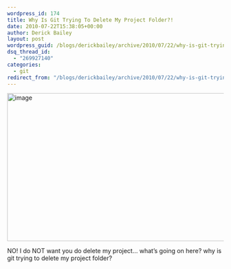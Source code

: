 ```yaml
---
wordpress_id: 174
title: Why Is Git Trying To Delete My Project Folder?!
date: 2010-07-22T15:38:05+00:00
author: Derick Bailey
layout: post
wordpress_guid: /blogs/derickbailey/archive/2010/07/22/why-is-git-trying-to-delete-my-project-folder.aspx
dsq_thread_id:
  - "269927140"
categories:
  - git
redirect_from: "/blogs/derickbailey/archive/2010/07/22/why-is-git-trying-to-delete-my-project-folder.aspx/"
---
```

 <img style="border-bottom: 0px;border-left: 0px;border-top: 0px;border-right: 0px" border="0" alt="image" src="https://lostechies.com/content/derickbailey/uploads/2011/03/image_06B4F115.png" width="963" height="344" />

NO! I do NOT want you do delete my project… what’s going on here? why is git trying to delete my project folder?